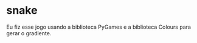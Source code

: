 # snake
Eu fiz esse jogo usando a biblioteca PyGames e a biblioteca Colours para gerar o gradiente.
